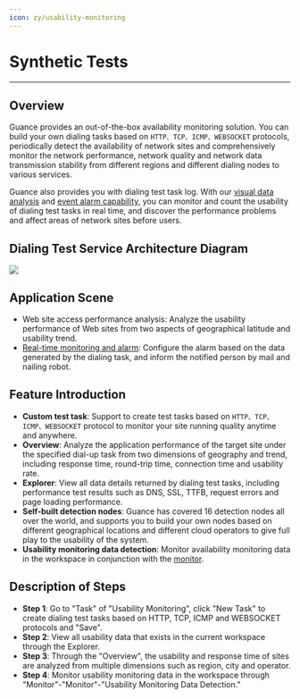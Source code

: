 ```yaml
---
icon: zy/usability-monitoring
---
```

# Synthetic Tests
---

## Overview

Guance provides an out-of-the-box availability monitoring solution. You can build your own dialing tasks based on `HTTP、TCP、ICMP、WEBSOCKET` protocols, periodically detect the availability of network sites and comprehensively monitor the network performance, network quality and network data transmission stability from different regions and different dialing nodes to various services.

Guance also provides you with dialing test task log. With our [visual data analysis](../scene/index.md) and [event alarm capability](../monitoring/index.md), you can monitor and count the usability of dialing test tasks in real time, and discover the performance problems and affect areas of network sites before users.

## Dialing Test Service Architecture Diagram

![](img/image_2.png)

## Application Scene

- Web site access performance analysis: Analyze the usability performance of Web sites from two aspects of geographical latitude and usability trend.
- [Real-time monitoring and alarm](../monitoring/index.md): Configure the alarm based on the data generated by the dialing task, and inform the notified person by mail and nailing robot.
  
## Feature Introduction

- **Custom test task**: Support to create test tasks based on `HTTP、TCP、ICMP、WEBSOCKET` protocol to monitor your site running quality anytime and anywhere.
- **Overview**: Analyze the application performance of the target site under the specified dial-up task from two dimensions of geography and trend, including response time, round-trip time, connection time and usability rate.
- **Explorer**: View all data details returned by dialing test tasks, including performance test results such as DNS, SSL, TTFB, request errors and page loading performance.
- **Self-built detection nodes**: Guance has covered 16 detection nodes all over the world, and supports you to build your own nodes based on different geographical locations and different cloud operators to give full play to the usability of the system.
- **Usability monitoring data detection**: Monitor availability monitoring data in the workspace in conjunction with the [monitor](../monitoring/index.md).

## Description of Steps

- **Step 1**: Go to "Task" of "Usability Monitoring", click "New Task" to create dialing test tasks based on HTTP, TCP, ICMP and WEBSOCKET protocols and "Save".
- **Step 2**: View all usability data that exists in the current workspace through the Explorer.
- **Step 3**: Through the "Overview", the usability and response time of sites are analyzed from multiple dimensions such as region, city and operator.
- **Step 4**: Monitor usability monitoring data in the workspace through "Monitor"-"Monitor"-"Usability Monitoring Data Detection."
